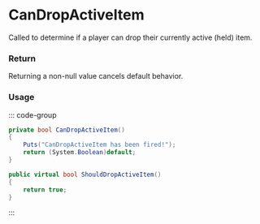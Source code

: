 <Badge type="danger" text="Carbon Compatible"/><Badge type="warning" text="Oxide Compatible"/>
# CanDropActiveItem
Called to determine if a player can drop their currently active (held) item.
### Return
Returning a non-null value cancels default behavior.

### Usage
::: code-group
```csharp [Example]
private bool CanDropActiveItem()
{
	Puts("CanDropActiveItem has been fired!");
	return (System.Boolean)default;
}
```
```csharp [Source — Assembly-CSharp @ BasePlayer]
public virtual bool ShouldDropActiveItem()
{
	return true;
}

```
:::
